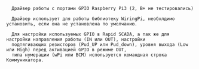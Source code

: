 
      Драйвер работы с портами GPIO Raspberry Pi3 (2, B+ не тестировались)
      
      Драйвер использует для работы библиотеку WiringPi, необхлдимо установить, если она не установлена по умолчанию.
      
      Для настройки используемых GPIO в Rapid SCADA, а так же для настройки направления работы (IN или OUT), настройки 
      подтягивающих резисторов (Pud_UP или Pud_down), уровня выхода (Low или High) перед активацией GPIO в режиме OUT,
      типа нумерации (wPi или BCM) используется командная строка Коммуникатора.

